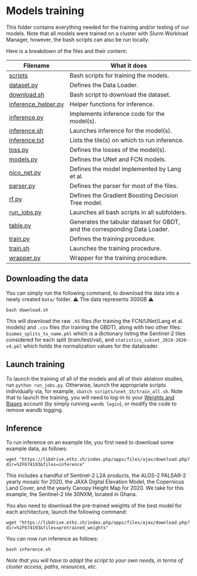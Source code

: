 # Models training

This folder contains everything needed for the training and/or testing of our models. Note that all models were trained on a cluster with Slurm Workload Manager, however, the bash scripts can also be run locally.


Here is a breakdown of the files and their content:

| Filename | What it does |
|----------|----------|
| [scripts](scripts) | Bash scripts for training the models. |
| [dataset.py](dataset.py) | Defines the Data Loader. |
| [download.sh](download.sh) | Bash script to download the dataset. |
| [inference_helper.py](inference_helper.py) | Helper functions for inference. |
| [inference.py](inference.py) | Implements inference code for the model(s). |
| [inference.sh](inference.sh) | Launches inference for the model(s). |
| [inference.txt](inference.txt) | Lists the tile(s) on which to run inference. |
| [loss.py](loss.py) | Defines the losses of the model(s). |
| [models.py](models.py) | Defines the UNet and FCN models. |
| [nico_net.py](nico_net.py) | Defines the model implemented by Lang et al. |
| [parser.py](parser.py) | Defines the parser for most of the files. |
| [rf.py](rf.py) | Defines the Gradient Boosting Decision Tree model. |
| [run_jobs.py](run_jobs.py) | Launches all bash scripts in all subfolders. |
| [table.py](table.py) | Generates the tabular dataset for GBDT, and the corresponding Data Loader. |
| [train.py](train.py) | Defines the training procedure. |
| [train.sh](train.sh) | Launches the training procedure. |
| [wrapper.py](wrapper.py) | Wrapper for the training procedure. |


## Downloading the data
You can simply run the following command, to download the data into a newly created `Data/` folder. :warning:	The data represents 300GB :warning:	
```
bash download.sh
```
This will download the raw `.h5` files (for training the FCN/UNet/Lang et al. models) and `.csv` files (for training the GBDT), along with two other files: `biomes_splits_to_name.pkl` which is a dictionary listing the Sentinel-2 tiles considered for each split (train/test/val), and `statistics_subset_2019-2020-v4.pkl` which holds the normalization values for the dataloader.

## Launch training

To launch the training of all of the models and all of their ablation studies, run `python run_jobs.py`. Otherwise, launch the appropriate scripts individually via, for example, `sbatch scripts/unet_15/train_all.sh`. Note that to launch the training, you will need to log-in to your [Weights and Biases](https://wandb.ai/home) account (by simply running `wandb login`), or modify the code to remove wandb logging.

## Inference

To run inference on an example tile, you first need to download some example data, as follows:
```
wget "https://libdrive.ethz.ch/index.php/apps/files/ajax/download.php?dir=%2F674193&files=inference"
```
This includes a handful of Sentinel-2 L2A products, the ALOS-2 PALSAR-2 yearly mosaic for 2020, the JAXA Digital Elevation Model, the Copernicus Land Cover, and the yearly Canopy Height Map for 2020. We take for this example, the Sentinel-2 tile 30NXM, located in Ghana. 


You also need to download the pre-trained weights of the best model for each architecture, launch the following command:
```
wget "https://libdrive.ethz.ch/index.php/apps/files/ajax/download.php?dir=%2F674193&files=pretrained_weights"
```

You can now run inference as follows:
```
bash inference.sh
```
*Note that you will have to adapt the script to your own needs, in terms of cluster access, paths, resources, etc.*

